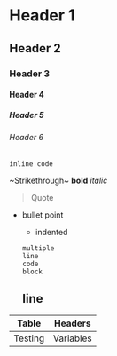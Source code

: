 # Header 1
## Header 2
### Header 3
#### Header 4
##### Header 5
###### Header 6

`inline code`

~Strikethrough~
**bold**
*italic*

> Quote

- bullet point
  - indented
  
  ~~~~
  multiple
  line
  code
  block
  ~~~~
  
  line
  ---
  
|Table|Headers|
|-----|-------|
|Testing|Variables|
  

